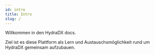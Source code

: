 ```yaml
---
id: intro
title: Intro
slug: /
---
```


Willkommen in den HydraDX docs.

Ziel ist es diese Plattform als Lern und Austauschsmöglichkeit rund um HydraDX gemeinsam aufzubauen.
